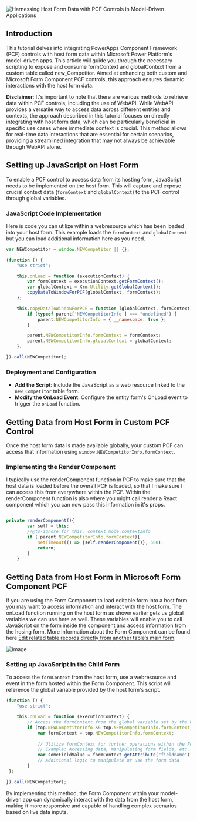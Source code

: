 ![Harnessing Host Form Data with PCF Controls in Model-Driven Applications](https://github.com/rwilson504/Blogger/assets/7444929/0308e67d-07e7-401a-b717-f8965d10bf2e)

## Introduction

This tutorial delves into integrating PowerApps Component Framework (PCF) controls with host form data within Microsoft Power Platform's model-driven apps. This article will guide you through the necessary scripting to expose and consume formContext and globalContext from a custom table called new_Competitor. Aimed at enhancing both custom and Microsoft Form Component PCF controls, this approach ensures dynamic interactions with the host form data.

**Disclaimer**: It's important to note that there are various methods to retrieve data within PCF controls, including the use of WebAPI. While WebAPI provides a versatile way to access data across different entities and contexts, the approach described in this tutorial focuses on directly integrating with host form data, which can be particularly beneficial in specific use cases where immediate context is crucial. This method allows for real-time data interactions that are essential for certain scenarios, providing a streamlined integration that may not always be achievable through WebAPI alone.

## Setting up JavaScript on Host Form

To enable a PCF control to access data from its hosting form, JavaScript needs to be implemented on the host form. This will capture and expose crucial context data (`formContext` and `globalContext`) to the PCF control through global variables.

### JavaScript Code Implementation

Here is code you can utilize within a webresource which has been loaded into your host form.  This example loads the `formContext` and `globalContext` but you can load additional information here as you need.

```javascript
var NEWCompetitor = window.NEWCompetitor || {};

(function () {
    "use strict";

    this.onLoad = function (executionContext) {
        var formContext = executionContext.getFormContext();
        var globalContext = Xrm.Utility.getGlobalContext();
        copyDataToWindowForPCF(globalContext, formContext);
    };

    this.copyDataToWindowForPCF = function (globalContext, formContext) {
        if (typeof parent['NEWCompetitorInfo'] === "undefined") {
            parent.NEWCompetitorInfo = { __namespace: true };
        }

        parent.NEWCompetitorInfo.formContext = formContext;
        parent.NEWCompetitorInfo.globalContext = globalContext;
    };

}).call(NEWCompetitor);
```

### Deployment and Configuration

- **Add the Script**: Include the JavaScript as a web resource linked to the `new_Competitor` table form.
- **Modify the OnLoad Event**: Configure the entity form's OnLoad event to trigger the `onLoad` function.

## Getting Data from Host Form in Custom PCF Control

Once the host form data is made available globally, your custom PCF can access that information using `window.NEWCompetitorInfo.formContext`.

### Implementing the Render Component

I typically use the renderComponent function in PCF to make sure that the host data is loaded before the overall PCF is loaded, so that I make sure I can access this from everywhere within the PCF.  Within the renderComponent function is also where you might call render a React component which you can now pass this information in it's props.

```javascript

private renderComponent(){
		var self = this;
		//@ts-ignore for this._context.mode.contextInfo
		if (!parent.NEWCompetitorInfo.formContext){			
			setTimeout(() => {self.renderComponent()}, 500);
			return;
		}		
	}
```

## Getting Data from Host Form in Microsoft Form Component PCF

If you are using the Form Component to load editable form into a host form you may want to access information and interact with the host form.  The onLoad function running on the host form as shown earlier gets us global variables we can use here as well.  These variables will enable you to call JavaScript on the form inside the component and access information from the hosing form.  More information about the Form Component can be found here [Edit related table records directly from another table’s main form](https://learn.microsoft.com/en-us/power-apps/maker/model-driven-apps/form-component-control).

![image](https://github.com/rwilson504/Blogger/assets/7444929/7598bf4c-f269-4ba9-9876-313814049551)

### Setting up JavaScript in the Child Form

To access the `formContext` from the host form, use a webresource and event in the form hosted within the Form Component. This script will reference the global variable provided by the host form's script.

```javascript
(function () {
    "use strict";

    this.onLoad = function (executionContext) {
		// Access the formContext from the global variable set by the host form
		if (top.NEWCompetitorInfo && top.NEWCompetitorInfo.formContext) {
		    var formContext = top.NEWCompetitorInfo.formContext;
		    
		    // Utilize formContext for further operations within the Form Component
		    // Example: Accessing data, manipulating form fields, etc.
		    var someFieldValue = formContext.getAttribute("fieldname").getValue();
		    // Additional logic to manipulate or use the form data
		}
 };

}).call(NEWCompetitor);
```

By implementing this method, the Form Component within your model-driven app can dynamically interact with the data from the host form, making it more responsive and capable of handling complex scenarios based on live data inputs.
<!--stackedit_data:
eyJoaXN0b3J5IjpbLTgyNDE1MTg1MV19
-->
